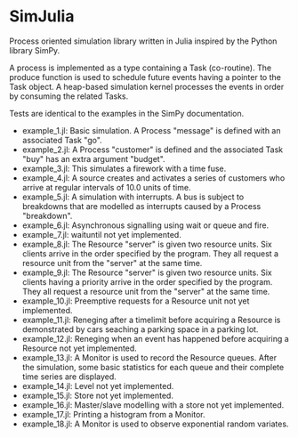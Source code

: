 SimJulia
========

Process oriented simulation library written in Julia inspired by the Python library SimPy.

A process is implemented as a type containing a Task (co-routine). The produce function is used to schedule future events having a pointer to the Task object. A heap-based simulation kernel processes the events in order by consuming the related Tasks.

Tests are identical to the examples in the SimPy documentation.
- example_1.jl: Basic simulation. A Process "message" is defined with an associated Task "go".
- example_2.jl: A Process "customer" is defined and the associated Task "buy" has an extra argument "budget".
- example_3.jl: This simulates a firework with a time fuse.
- example_4.jl: A source creates and activates a series of customers who arrive at regular intervals of 10.0 units of time.
- example_5.jl: A simulation with interrupts. A bus is subject to breakdowns that are modelled as interrupts caused by a Process "breakdown".
- example_6.jl: Asynchronous signalling using wait or queue and fire.
- example_7.jl: waituntil not yet implemented.
- example_8.jl: The Resource "server" is given two resource units. Six clients arrive in the order specified by the program. They all request a resource unit from the "server" at the same time.
- example_9.jl: The Resource "server" is given two resource units. Six clients having a priority arrive in the order specified by the program. They all request a resource unit from the "server" at the same time.
- example_10.jl: Preemptive requests for a Resource unit not yet implemented.
- example_11.jl: Reneging after a timelimit before acquiring a Resource is demonstrated by cars seaching a parking space in a parking lot.
- example_12.jl: Reneging when an event has happened before acquiring a Resource not yet implemented.
- example_13.jl: A Monitor is used to record the Resource queues. After the simulation, some basic statistics for each queue and their complete time series are displayed.
- example_14.jl: Level not yet implemented.
- example_15.jl: Store not yet implemented.
- example_16.jl: Master/slave modelling with a store not yet implemented.
- example_17.jl: Printing a histogram from a Monitor.
- example_18.jl: A Monitor is used to observe exponential random variates.
